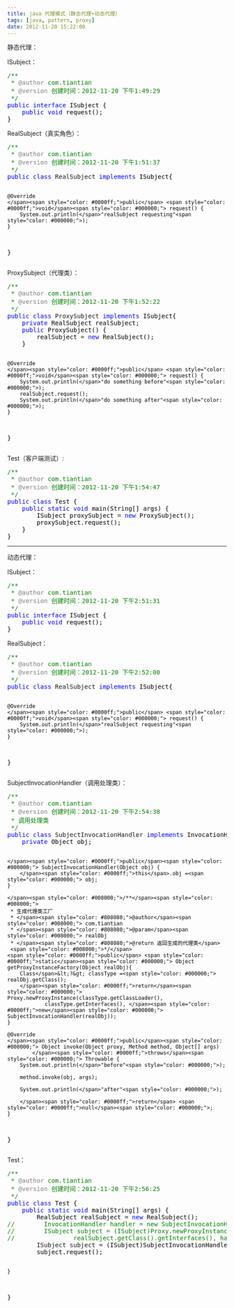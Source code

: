 ```yaml
---
title: java 代理模式（静态代理+动态代理）
tags: [java, pattern, proxy]
date: 2012-11-20 15:22:00
---
```


静态代理：

ISubject：

<div class="cnblogs_code">
<pre><span style="color: #008000;">/**</span><span style="color: #008000;">
 * </span><span style="color: #808080;">@author</span><span style="color: #008000;"> com.tiantian
 * </span><span style="color: #808080;">@version</span><span style="color: #008000;"> 创建时间：2012-11-20 下午1:49:29
 </span><span style="color: #008000;">*/</span>
<span style="color: #0000ff;">public</span> <span style="color: #0000ff;">interface</span><span style="color: #000000;"> ISubject {
    </span><span style="color: #0000ff;">public</span> <span style="color: #0000ff;">void</span><span style="color: #000000;"> request();
}</span></pre>
</div>

RealSubject（真实角色）：

<div class="cnblogs_code">
<pre><span style="color: #008000;">/**</span><span style="color: #008000;">
 * </span><span style="color: #808080;">@author</span><span style="color: #008000;"> com.tiantian
 * </span><span style="color: #808080;">@version</span><span style="color: #008000;"> 创建时间：2012-11-20 下午1:51:37
 </span><span style="color: #008000;">*/</span>
<span style="color: #0000ff;">public</span> <span style="color: #0000ff;">class</span> RealSubject <span style="color: #0000ff;">implements</span><span style="color: #000000;"> ISubject{

    @Override
    </span><span style="color: #0000ff;">public</span> <span style="color: #0000ff;">void</span><span style="color: #000000;"> request() {
        System.out.println(</span>"realSubject requesting"<span style="color: #000000;">);
    }
}</span></pre>
</div>

ProxySubject（代理类）：

<div class="cnblogs_code">
<pre><span style="color: #008000;">/**</span><span style="color: #008000;">
 * </span><span style="color: #808080;">@author</span><span style="color: #008000;"> com.tiantian
 * </span><span style="color: #808080;">@version</span><span style="color: #008000;"> 创建时间：2012-11-20 下午1:52:22
 </span><span style="color: #008000;">*/</span>
<span style="color: #0000ff;">public</span> <span style="color: #0000ff;">class</span> ProxySubject <span style="color: #0000ff;">implements</span><span style="color: #000000;"> ISubject{
    </span><span style="color: #0000ff;">private</span><span style="color: #000000;"> RealSubject realSubject;
    </span><span style="color: #0000ff;">public</span><span style="color: #000000;"> ProxySubject() {
        realSubject </span>= <span style="color: #0000ff;">new</span><span style="color: #000000;"> RealSubject();
    }

    @Override
    </span><span style="color: #0000ff;">public</span> <span style="color: #0000ff;">void</span><span style="color: #000000;"> request() {
        System.out.println(</span>"do something before"<span style="color: #000000;">);
        realSubject.request();
        System.out.println(</span>"do something after"<span style="color: #000000;">);
    }
}</span></pre>
</div>

Test（客户端测试）:

<div class="cnblogs_code">
<pre><span style="color: #008000;">/**</span><span style="color: #008000;">
 * </span><span style="color: #808080;">@author</span><span style="color: #008000;"> com.tiantian
 * </span><span style="color: #808080;">@version</span><span style="color: #008000;"> 创建时间：2012-11-20 下午1:54:47
 </span><span style="color: #008000;">*/</span>
<span style="color: #0000ff;">public</span> <span style="color: #0000ff;">class</span><span style="color: #000000;"> Test {
    </span><span style="color: #0000ff;">public</span> <span style="color: #0000ff;">static</span> <span style="color: #0000ff;">void</span><span style="color: #000000;"> main(String[] args) {
        ISubject proxySubject </span>= <span style="color: #0000ff;">new</span><span style="color: #000000;"> ProxySubject();
        proxySubject.request();
    }
}</span></pre>
</div>

------------------------------------------------------------------------------------------------------------------------------

动态代理：

ISubject：

<div class="cnblogs_code">
<pre><span style="color: #008000;">/**</span><span style="color: #008000;">
 * </span><span style="color: #808080;">@author</span><span style="color: #008000;"> com.tiantian
 * </span><span style="color: #808080;">@version</span><span style="color: #008000;"> 创建时间：2012-11-20 下午2:51:31
 </span><span style="color: #008000;">*/</span>
<span style="color: #0000ff;">public</span> <span style="color: #0000ff;">interface</span><span style="color: #000000;"> ISubject {
    </span><span style="color: #0000ff;">public</span> <span style="color: #0000ff;">void</span><span style="color: #000000;"> request();
}</span></pre>
</div>

RealSubject：

<div class="cnblogs_code">
<pre><span style="color: #008000;">/**</span><span style="color: #008000;">
 * </span><span style="color: #808080;">@author</span><span style="color: #008000;"> com.tiantian
 * </span><span style="color: #808080;">@version</span><span style="color: #008000;"> 创建时间：2012-11-20 下午2:52:00
 </span><span style="color: #008000;">*/</span>
<span style="color: #0000ff;">public</span> <span style="color: #0000ff;">class</span> RealSubject <span style="color: #0000ff;">implements</span><span style="color: #000000;"> ISubject{

    @Override
    </span><span style="color: #0000ff;">public</span> <span style="color: #0000ff;">void</span><span style="color: #000000;"> request() {
        System.out.println(</span>"realSubject requesting"<span style="color: #000000;">);
    }
}</span></pre>
</div>

SubjectInvocationHandler（调用处理类）：

<div class="cnblogs_code">
<pre><span style="color: #008000;">/**</span><span style="color: #008000;">
 * </span><span style="color: #808080;">@author</span><span style="color: #008000;"> com.tiantian
 * </span><span style="color: #808080;">@version</span><span style="color: #008000;"> 创建时间：2012-11-20 下午2:54:38
 * 调用处理类
 </span><span style="color: #008000;">*/</span>
<span style="color: #0000ff;">public</span> <span style="color: #0000ff;">class</span> SubjectInvocationHandler <span style="color: #0000ff;">implements</span><span style="color: #000000;"> InvocationHandler{
    </span><span style="color: #0000ff;">private</span><span style="color: #000000;"> Object obj;

    </span><span style="color: #0000ff;">public</span><span style="color: #000000;"> SubjectInvocationHandler(Object obj) {
        </span><span style="color: #0000ff;">this</span>.obj =<span style="color: #000000;"> obj;
    }

    </span><span style="color: #008000;">/**</span><span style="color: #008000;">
     * 生成代理类工厂
     * </span><span style="color: #808080;">@author</span><span style="color: #008000;"> com.tiantian
     * </span><span style="color: #808080;">@param</span><span style="color: #008000;"> realObj
     * </span><span style="color: #808080;">@return 返回生成的代理类</span>
     <span style="color: #008000;">*/</span>
    <span style="color: #0000ff;">public</span> <span style="color: #0000ff;">static</span><span style="color: #000000;"> Object getProxyInstanceFactory(Object realObj){
        Class</span>&lt;?&gt; classType =<span style="color: #000000;"> realObj.getClass();
        </span><span style="color: #0000ff;">return</span><span style="color: #000000;"> Proxy.newProxyInstance(classType.getClassLoader(), 
                classType.getInterfaces(), </span><span style="color: #0000ff;">new</span><span style="color: #000000;"> SubjectInvocationHandler(realObj));
    }

    @Override
    </span><span style="color: #0000ff;">public</span><span style="color: #000000;"> Object invoke(Object proxy, Method method, Object[] args)
            </span><span style="color: #0000ff;">throws</span><span style="color: #000000;"> Throwable {
        System.out.println(</span>"before"<span style="color: #000000;">);

        method.invoke(obj, args);

        System.out.println(</span>"after"<span style="color: #000000;">);

        </span><span style="color: #0000ff;">return</span> <span style="color: #0000ff;">null</span><span style="color: #000000;">;
    }
}</span></pre>
</div>

Test：

<div class="cnblogs_code">
<pre><span style="color: #008000;">/**</span><span style="color: #008000;">
 * </span><span style="color: #808080;">@author</span><span style="color: #008000;"> com.tiantian
 * </span><span style="color: #808080;">@version</span><span style="color: #008000;"> 创建时间：2012-11-20 下午2:56:25
 </span><span style="color: #008000;">*/</span>
<span style="color: #0000ff;">public</span> <span style="color: #0000ff;">class</span><span style="color: #000000;"> Test {
    </span><span style="color: #0000ff;">public</span> <span style="color: #0000ff;">static</span> <span style="color: #0000ff;">void</span><span style="color: #000000;"> main(String[] args) {
        RealSubject realSubject </span>= <span style="color: #0000ff;">new</span><span style="color: #000000;"> RealSubject();
</span><span style="color: #008000;">//</span><span style="color: #008000;">        InvocationHandler handler = new SubjectInvocationHandler(realSubject);
</span><span style="color: #008000;">//</span><span style="color: #008000;">        ISubject subject = (ISubject)Proxy.newProxyInstance(realSubject.getClass().getClassLoader(),
</span><span style="color: #008000;">//</span><span style="color: #008000;">                realSubject.getClass().getInterfaces(), handler);</span>
        ISubject subject =<span style="color: #000000;"> (ISubject)SubjectInvocationHandler.getProxyInstanceFactory(realSubject);
        subject.request();

    }
}</span></pre>
</div>

&nbsp;

&nbsp;

&nbsp;

